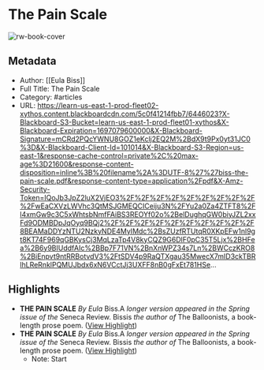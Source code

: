 # The Pain Scale

![rw-book-cover](https://readwise-assets.s3.amazonaws.com/static/images/article0.00998d930354.png)

## Metadata
- Author: [[Eula Biss]]
- Full Title: The Pain Scale
- Category: #articles
- URL: https://learn-us-east-1-prod-fleet02-xythos.content.blackboardcdn.com/5c0f41214fbb7/6446023?X-Blackboard-S3-Bucket=learn-us-east-1-prod-fleet01-xythos&X-Blackboard-Expiration=1697079600000&X-Blackboard-Signature=mCRd2PQcYWNU8GOZ1eKclj2EQ2M%2BdX9t9Px0yt31JC0%3D&X-Blackboard-Client-Id=101014&X-Blackboard-S3-Region=us-east-1&response-cache-control=private%2C%20max-age%3D21600&response-content-disposition=inline%3B%20filename%2A%3DUTF-8%27%27biss-the-pain-scale.pdf&response-content-type=application%2Fpdf&X-Amz-Security-Token=IQoJb3JpZ2luX2VjEO3%2F%2F%2F%2F%2F%2F%2F%2F%2F%2FwEaCXVzLWVhc3QtMSJGMEQCICeiju3N%2FYu2a0Za4ZTFT8%2Fl4xmGw9c3C5xWhtsbNmfFAiBS3REOYf02o%2BelDughqGW0biyJZL2xxFd9ODMBDpJqOyq9BQj2%2F%2F%2F%2F%2F%2F%2F%2F%2F%2F8BEAMaDDYzNTU2NzkyNDE4MyIMdc%2BsZUzfRTUtqR0XKpEFw1nl9gt8KT74F969qGBKysCj3MqLzaTp4V8kyCQZ9G6DlF0pC35T5Ljx%2BHFea%2B6y9BIUddfAIc%2BBp7F71VN%2BnXnWPZ34s7Ln%2BWCczKRO8%2BiEnpvt9ntRRBotvdV3%2FtSDV4p9RaQTXgau35MwecX7mID3ckTBRlhLReRnklPQMUJbdx6xN6VCctJj3UXFF8nB0gFxEt781HSe...

## Highlights
- **THE PAIN SCALE** *By Eula* Biss.A *longer version appeared in the Spring issue of the* Seneca Review. Bissis *the author of* The Balloonists, a book-length prose poem. ([View Highlight](https://read.readwise.io/read/01hcgc5hjeakb2atnfg87j7qvc))
- **THE PAIN SCALE** *By Eula* Biss.A *longer version appeared in the Spring issue of the* Seneca Review. Bissis *the author of* The Balloonists, a book-length prose poem. ([View Highlight](https://read.readwise.io/read/01hcgc5k5qjp4x1kydjsk8tjw8))
    - Note: Start
